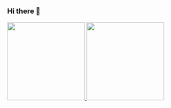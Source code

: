 ### Hi there 👋
 

<p align="left">
<a href="https://github.com/Nanda-Vian">
  <img height="180em" src="https://github-readme-stats-eight-theta.vercel.app/api?username=Nanda-Vian&show_icons=true&theme=algolia&include_all_commits=true&count_private=true"/>
  <img height="180em" src="https://github-readme-stats-eight-theta.vercel.app/api/top-langs/?username=Nanda-Vian&layout=compact&langs_count=8&theme=algolia"/>
</a>
</p>
<!--
**Nanda-Vian/Nanda-Vian** is a ✨ _special_ ✨ repository because its `README.md` (this file) appears on your GitHub profile.

Here are some ideas to get you started:

- 🔭 I’m currently working on ...
- 🌱 I’m currently learning ...
- 👯 I’m looking to collaborate on ...
- 🤔 I’m looking for help with ...
- 💬 Ask me about ...
- 📫 How to reach me: ...
- 😄 Pronouns: ...
- ⚡ Fun fact: ...

Some reference 
https://github.com/coderjojo/creative-profile-readme
https://github.com/abhisheknaiidu/awesome-github-profile-readme
-->
